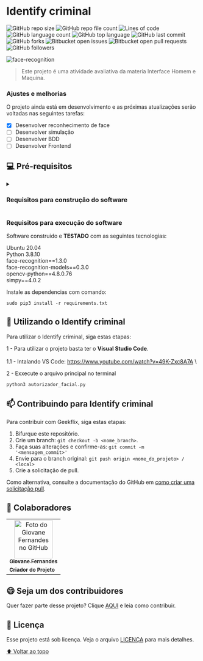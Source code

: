 
# Identify criminal

<!---Esses são exemplos. Veja https://shields.io para outras pessoas ou para personalizar este conjunto de escudos. Você pode querer incluir dependências, status do projeto e informações de licença aqui--->

![GitHub repo size](https://img.shields.io/github/repo-size/Giovane-F-Moreira/IHM)
![GitHub repo file count](https://img.shields.io/github/directory-file-count/Giovane-F-Moreira/IHM)
![Lines of code](https://tokei.rs/b1/github/Giovane-F-Moreira/IHM)
![GitHub language count](https://img.shields.io/github/languages/count/Giovane-F-Moreira/IHM)
![GitHub top language](https://img.shields.io/github/languages/top/Giovane-F-Moreira/IHM)
![GitHub last commit](https://img.shields.io/github/last-commit/Giovane-F-Moreira/IHM)
![GitHub forks](https://img.shields.io/github/forks/Giovane-F-Moreira/IHM)
![Bitbucket open issues](https://img.shields.io/bitbucket/issues/Giovane-F-Moreira/IHM)
![Bitbucket open pull requests](https://img.shields.io/bitbucket/pr-raw/Giovane-F-Moreira/IHM)
![GitHub followers](https://img.shields.io/github/followers/Giovane-F-Moreira?label=Follow)

<img src="https://img.freepik.com/premium-vector/face-recognition-low-poly-wireframe-banner-template-futuristic-computer-technology-smart-identification-system-poster-polygonal-design-facial-scan-3d-mesh-art-with-connected-dots_201274-4.jpg" alt="face-recognition">

> Este projeto é uma atividade avaliativa da materia Interface Homem e Maquina.
### Ajustes e melhorias

O projeto ainda está em desenvolvimento e as próximas atualizações serão voltadas nas seguintes tarefas:

- [x] Desenvolver reconhecimento de face
- [ ] Desenvolver simulação
- [ ] Desenvolver BDD
- [ ] Desenvolver Frontend

## 💻 Pré-requisitos

<details>
  <summary><h3>Requisitos para construção do software</h3></summary>

  <details>
      <summary>Introdução</summary>
  Este trabalho destina-se a avaliar os alunos da disciplina de  **INTERFACE HOMEM MÁQUINA** em relação ao conteúdo e práticas compreendidos em sala de aula. Especificamente, deve ser criado um SISTEMA SENSÍVEL A CONTEXTO (SSC), contemplando duas  etapas:  (1)  desenvolvimento  de  uma  simulação  baseada  em  um  mini-mundo;  e  (2)  criação  de  features  de  orientação  a comportamento (BDD) considerando a simulação feita na etapa 1.
  
  </details>

  <details>
    <summary> Etapa 1 </summary>
\1.  O aluno deve escolher o tema do seu trabalho

\2.  O SSC deve ser construído utilizando os recursos apresentados e exemplificados durante as aulas: linguagem de 

programação PYTHON e bibliotecas de suporte a reconhecimento facial (face\_recognition e  opencv) e simulações (simpy). **Tais bibliotecas e frameworks são obrigatórios**. Todavia, se quiser e achar necessário, o aluno pode adicionar outras bibliotecas e frameworks para que possam automatizar melhor sua solução;

\3.  Depois de criar a simulação, o aluno deverá realizar uma captura de vídeo para explicar o tema e o funcionamento da 

simulação. O vídeo deverá ser entregue. O vídeo pode ser enviado para o youtube ou para o google drive. O link para o vídeo deve ser testado para verificar se é possível alguém realizar acesso externo a ele;

\4.  Para  cada  tema  deve  ser  definido  um  arquivo  de  configuração,  na  forma  de  um  dicionário  externo  JSON, 

possibilitando a configuração e execução da simulação;

\5.  A simulação deverá ser composta de, pelo  menos, quatro  processos independentes (criados como geradores de 

evento), sendo que um desses processos deve ser baseado em reconhecimento de face;

\6.  **ATENÇÃO: Devem servir como base os scripts PYTHON exemplificados em sala de aula e não os dos vídeos**\. Trata-

se de uma medida para evitar que a biblioteca de reconhecimento de faces seja utilizada para reconhecer uma face por vez. O aceitável é ela ser usada para reconhecer mais de uma face por cada imagem.
  
  </details>

  <details>
  <summary> ETAPA 2</summary>
\1.  Uma  segunda  versão  do  SSC  deve  ser  criada  aproveitando  o  código-fonte  da  primeira  versão  (ETAPA  1)  para 

mostrar a aplicação de Desenvolvimento Orientado a Comportamento (BDD);

\2.  Nesta segunda etapa, é esperado que cada uma das funcionalidades principais do SSC tenha um arquivo de feature 

associado e passos, steps, criados para executar as features; 

\3.  Deve  ser  utilizado  o  framework  PYTHON,  Behave,  para  definir  e  automatizar  a  aplicação  da  Orientação  a 

Comportamento; 

\4.  Depois de recriar o SSC utilizando os recursos de BDD, o aluno deverá realizar uma captura de vídeo para explicar o 

tema e o funcionamento. O vídeo deverá ser entregue. O vídeo pode ser enviado para o youtube ou para o google drive. O link para o vídeo deve ser testado para verificar se é possível alguém realizar acesso externo a ele;

\5.  Todos os processos definidos e criados durante a ETAPA 1 deverão ser adaptados como features executáveis, o que 

inclui o reconhecimento de face.
  
  </details>

  <details>
<summary><b>INSTRUÇÕES PARA AS ETAPAS 1 E 2</b></summary>

\1.  Os projetos PYTHON das ETAPAS 1 e 2 devem ser entregues em arquivos (\.zip) separados\. Isso tornará possível 

que eu avalie cada etapa de forma independente. Cada entrega deve conter: os scripts PY, as configurações JSON, o arquivo  REQUIREMENTS.TXT  com  as  dependências  e  quaisquer  outros  arquivos  necessários  para  executar  os scripts;

\2.  Só avaliarei a ETAPA 2 se a ETAPA 1 for entregue;

\3.  A ETAPA 1 deve ser entregue antes da ETAPA 2 e não o contrário;

\4.  Você pode (ou DEVE) iniciar a criação da simulação (ETAPA 1) logo agora\. Não é necessário esperar as aulas sobre 

BDD (ETAPA 2) para iniciar a implementação;
</details>

</details>


### Requisitos para execução do software

Software construido e **TESTADO** com as seguintes tecnologias:

Ubuntu 20.04    \
Python 3.8.10   \
face-recognition==1.3.0         \
face-recognition-models==0.3.0     \
opencv-python==4.8.0.76     \
simpy==4.0.2          

Instale as dependencias com comando:
```
sudo pip3 install -r requirements.txt
```

<!--Antes de começar, verifique se você atendeu aos seguintes requisitos:
-Estes são apenas requisitos de exemplo. Adicionar, duplicar ou remover conforme necessário--->

<!---* Você instalou a versão mais recente de `<linguagem / dependência / requeridos>`
* Você tem uma máquina `<Windows / Linux / Mac>`. Indique qual sistema operacional é compatível / não compatível.
* Você leu `<guia / link / documentação_relacionada_ao_projeto>`.--->

<!---## ☕ Instalando Geekflix

Para instalar o Geekflix, siga estas etapas:

Linux e macOS:
```
<comando_de_instalação>
```

Windows:
```
<comando_de_instalação>
```
--->
## 🚀 Utilizando o Identify criminal

Para utilizar o Identify criminal, siga estas etapas:

1 - Para utilizar o projeto basta ter o **Visual Studio Code**.  <br><br>
  1.1 - Intalando VS Code: https://www.youtube.com/watch?v=49K-Zxc8A7A  \

2 - Exxecute o arquivo principal no terminal

```
python3 autorizador_facial.py
```

## 📫 Contribuindo para Identify criminal
<!---Se o seu README for longo ou se você tiver algum processo ou etapas específicas que deseja que os contribuidores sigam, considere a criação de um arquivo CONTRIBUTING.md separado--->
Para contribuir com Geekflix, siga estas etapas:

1. Bifurque este repositório.
2. Crie um branch: `git checkout -b <nome_branch>`.
3. Faça suas alterações e confirme-as: `git commit -m '<mensagem_commit>'`
4. Envie para o branch original: `git push origin <nome_do_projeto> / <local>`
5. Crie a solicitação de pull.

Como alternativa, consulte a documentação do GitHub em [como criar uma solicitação pull](https://help.github.com/en/github/collaborating-with-issues-and-pull-requests/creating-a-pull-request).

## 🤝 Colaboradores

<table>
  <tr>
    <td align="center">
      <a href="#">
        <img src="https://avatars.githubusercontent.com/u/64364499?v=4" width="100px;" alt="Foto do Giovane Fernandes no GitHub"/><br>
        <sub>
          <b>Giovane Fernandes</b>
        </sub>
        </hr>
      </a>
    </td>
  </tr>
  <tr>
    <td>
      <sub>
        <b>Criador do Projeto</b>
      </sub>
    </td>
  </tr>
</table>


## 😄 Seja um dos contribuidores<br>

Quer fazer parte desse projeto? Clique [AQUI](CONTRIBUTING.md) e leia como contribuir.

## 📝 Licença

Esse projeto está sob licença. Veja o arquivo [LICENÇA](LICENSE.md) para mais detalhes.

[⬆ Voltar ao topo](#nome-do-projeto)<br>






